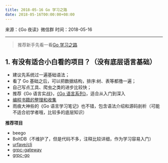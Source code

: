 ```yaml
---
title: 2018-05-16 Go 学习之路
date: 2018-05-16T00:00:00+08:00
---
```

来源：《Go 夜读》微信群
时间：2018-05-16

----

>推荐新手先看一看[Go 学习之路](https://github.com/developer-learning/learning-golang)

## 1. 有没有适合小白看的项目？（没有底层语言基础）

- 建议先系统过一遍基础语法；
- 看了 Go 基础之后，可以把数据结构，排序:树、表等都撸一遍；
- 自己写点工具、爬虫之类的进步比较快；
- 推荐《Go 语言实战》，[《Go 语言系列》](http://mp.weixin.qq.com/mp/homepage?__biz=MzI3MjU4Njk3Ng==&hid=1&sn=eded6298ac9958f525935a24020974bb&scene=1&devicetype=android-23&version=26060637&lang=zh_CN&nettype=WIFI&ascene=7&session_us=gh_a618995bd9c9&from=groupmessage&isappinstalled=0)，适合从入门到深入
- [编程书籍的整理和收集](https://github.com/KeKe-Li/book)
- 雨痕大神些的《Go 语言学习笔记》也不错，包含语法介绍和源码剖析（可能不适合初学者哦，比较多的底层知识）

**推荐项目**

- beego
- BoltDB（不维护了，但是代码不多，注释比较详细，作为学习容易入门）
- [urfave/cli](https://github.com/urfave/cli)
- [grpc-gateway](https://github.com/grpc-ecosystem/grpc-gateway)
- [grpc-go](https://github.com/grpc/grpc-go)


